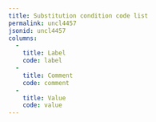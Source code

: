 ```yaml
---
title: Substitution condition code list
permalink: uncl4457
jsonid: uncl4457
columns:
  - 
    title: Label
    code: label
  - 
    title: Comment
    code: comment
  - 
    title: Value
    code: value
---
```

